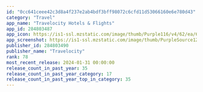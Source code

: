 ```yaml
---
id: "0cc641ceee42c3d8a4f237e2ab4bdf3bff98072c6cfd11d53066160e6e780d43"
category: "Travel"
app_name: "Travelocity Hotels & Flights"
app_id: 284803487
app_icon: https://is1-ssl.mzstatic.com/image/thumb/Purple116/v4/62/ea/6b/62ea6b98-647d-d555-c2ec-aafc28707ddf/AppIcon-0-1x_U007emarketing-0-9-0-85-220-0.png/1024x1024bb.png
app_screenshot: https://is1-ssl.mzstatic.com/image/thumb/PurpleSource126/v4/73/98/62/73986238-d246-dc90-3845-00c3e75e4af3/143c08ad-5aa1-496d-aea0-7b42a1058ced_EGD_EXP_J23_0006_BHFAP_TRAVELOCITY_IOS_IPHONE_ENG_US_1284x2778_V3.jpg/1284x2778bb.png
publisher_id: 284803490
publisher_name: "Travelocity"
rank: 78
most_recent_release: 2024-01-31 00:00:00
release_count_in_past_year: 35
release_count_in_past_year_category: 17
release_count_in_past_year_top_in_category: 35
---
```


